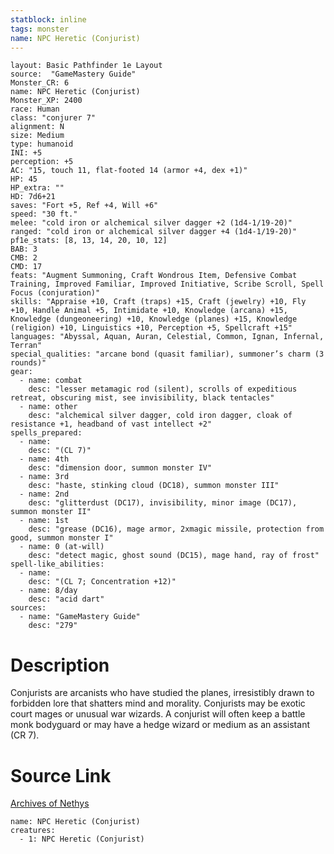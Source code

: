 ```yaml
---
statblock: inline
tags: monster
name: NPC Heretic (Conjurist)
---
```

```statblock
layout: Basic Pathfinder 1e Layout
source:  "GameMastery Guide"
Monster_CR: 6
name: NPC Heretic (Conjurist)
Monster_XP: 2400
race: Human
class: "conjurer 7"
alignment: N
size: Medium
type: humanoid
INI: +5
perception: +5
AC: "15, touch 11, flat-footed 14 (armor +4, dex +1)"
HP: 45
HP_extra: ""
HD: 7d6+21
saves: "Fort +5, Ref +4, Will +6"
speed: "30 ft."
melee: "cold iron or alchemical silver dagger +2 (1d4-1/19-20)"
ranged: "cold iron or alchemical silver dagger +4 (1d4-1/19-20)"
pf1e_stats: [8, 13, 14, 20, 10, 12]
BAB: 3
CMB: 2
CMD: 17
feats: "Augment Summoning, Craft Wondrous Item, Defensive Combat Training, Improved Familiar, Improved Initiative, Scribe Scroll, Spell Focus (conjuration)"
skills: "Appraise +10, Craft (traps) +15, Craft (jewelry) +10, Fly +10, Handle Animal +5, Intimidate +10, Knowledge (arcana) +15, Knowledge (dungeoneering) +10, Knowledge (planes) +15, Knowledge (religion) +10, Linguistics +10, Perception +5, Spellcraft +15"
languages: "Abyssal, Aquan, Auran, Celestial, Common, Ignan, Infernal, Terran"
special_qualities: "arcane bond (quasit familiar), summoner’s charm (3 rounds)"
gear:
  - name: combat
    desc: "lesser metamagic rod (silent), scrolls of expeditious retreat, obscuring mist, see invisibility, black tentacles"
  - name: other
    desc: "alchemical silver dagger, cold iron dagger, cloak of resistance +1, headband of vast intellect +2"
spells_prepared:
  - name:
    desc: "(CL 7)"
  - name: 4th
    desc: "dimension door, summon monster IV"
  - name: 3rd
    desc: "haste, stinking cloud (DC18), summon monster III"
  - name: 2nd
    desc: "glitterdust (DC17), invisibility, minor image (DC17), summon monster II"
  - name: 1st
    desc: "grease (DC16), mage armor, 2xmagic missile, protection from good, summon monster I"
  - name: 0 (at-will)
    desc: "detect magic, ghost sound (DC15), mage hand, ray of frost"
spell-like_abilities:
  - name:
    desc: "(CL 7; Concentration +12)"
  - name: 8/day
    desc: "acid dart"
sources:
  - name: "GameMastery Guide"
    desc: "279"
```
# Description
Conjurists are arcanists who have studied the planes, irresistibly drawn to forbidden lore that shatters mind and morality. Conjurists may be exotic court mages or unusual war wizards. A conjurist will often keep a battle monk bodyguard or may have a hedge wizard or medium as an assistant (CR 7).
# Source Link
[Archives of Nethys](https://aonprd.com/NPCDisplay.aspx?ItemName=Heretic%20(Conjurist))
```encounter-table
name: NPC Heretic (Conjurist)
creatures:
  - 1: NPC Heretic (Conjurist)
```
